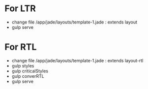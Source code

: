 # For LTR 
- change file /app/jade/layouts/template-1.jade : extends layout
- gulp serve
# For RTL 
- change file /app/jade/layouts/template-1.jade : extends layout-rtl
- gulp styles
- gulp criticalStyles
- gulp converRTL
- gulp serve
